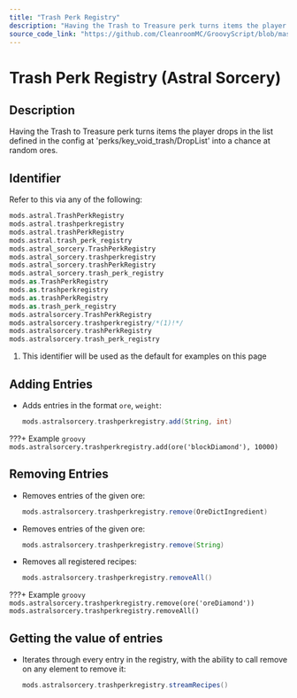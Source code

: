 ```yaml
---
title: "Trash Perk Registry"
description: "Having the Trash to Treasure perk turns items the player drops in the list defined in the config at 'perks/key_void_trash/DropList' into a chance at random ores."
source_code_link: "https://github.com/CleanroomMC/GroovyScript/blob/master/src/main/java/com/cleanroommc/groovyscript/compat/mods/astralsorcery/OreChance.java"
---
```


# Trash Perk Registry (Astral Sorcery)

## Description

Having the Trash to Treasure perk turns items the player drops in the list defined in the config at 'perks/key_void_trash/DropList' into a chance at random ores.

## Identifier

Refer to this via any of the following:

```groovy hl_lines="14"
mods.astral.TrashPerkRegistry
mods.astral.trashperkregistry
mods.astral.trashPerkRegistry
mods.astral.trash_perk_registry
mods.astral_sorcery.TrashPerkRegistry
mods.astral_sorcery.trashperkregistry
mods.astral_sorcery.trashPerkRegistry
mods.astral_sorcery.trash_perk_registry
mods.as.TrashPerkRegistry
mods.as.trashperkregistry
mods.as.trashPerkRegistry
mods.as.trash_perk_registry
mods.astralsorcery.TrashPerkRegistry
mods.astralsorcery.trashperkregistry/*(1)!*/
mods.astralsorcery.trashPerkRegistry
mods.astralsorcery.trash_perk_registry
```

1. This identifier will be used as the default for examples on this page

## Adding Entries

- Adds entries in the format `ore`, `weight`:

    ```groovy
    mods.astralsorcery.trashperkregistry.add(String, int)
    ```

???+ Example
    ```groovy
    mods.astralsorcery.trashperkregistry.add(ore('blockDiamond'), 10000)
    ```

## Removing Entries

- Removes entries of the given ore:

    ```groovy
    mods.astralsorcery.trashperkregistry.remove(OreDictIngredient)
    ```

- Removes entries of the given ore:

    ```groovy
    mods.astralsorcery.trashperkregistry.remove(String)
    ```

- Removes all registered recipes:

    ```groovy
    mods.astralsorcery.trashperkregistry.removeAll()
    ```

???+ Example
    ```groovy
    mods.astralsorcery.trashperkregistry.remove(ore('oreDiamond'))
    mods.astralsorcery.trashperkregistry.removeAll()
    ```

## Getting the value of entries

- Iterates through every entry in the registry, with the ability to call remove on any element to remove it:

    ```groovy
    mods.astralsorcery.trashperkregistry.streamRecipes()
    ```
